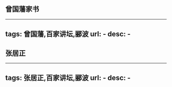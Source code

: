 ## 曾国藩家书

---
tags: 曾国藩,百家讲坛,郦波
url: -
desc: -
---


## 张居正

---
tags: 张居正,百家讲坛,郦波
url: -
desc: -
---
